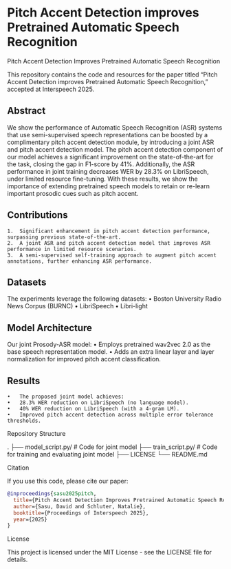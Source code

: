 # Pitch Accent Detection improves Pretrained Automatic Speech Recognition

Pitch Accent Detection Improves Pretrained Automatic Speech Recognition

This repository contains the code and resources for the paper titled “Pitch Accent Detection improves Pretrained Automatic Speech Recognition,” accepted at Interspeech 2025.

## Abstract

We show the performance of Automatic Speech Recognition (ASR) systems that use semi-supervised speech representations can be boosted by a complimentary pitch accent detection module, by introducing a joint ASR and pitch accent detection model. The pitch accent detection component of our model achieves a significant improvement on the state-of-the-art for the task, closing the gap in F1-score by 41%.  Additionally, the ASR performance in joint training decreases WER by 28.3% on LibriSpeech, under limited resource fine-tuning.  With these results, we show the importance of extending pretrained speech models to retain or re-learn important prosodic cues such as pitch accent. 

## Contributions
	1.	Significant enhancement in pitch accent detection performance, surpassing previous state-of-the-art.
	2.	A joint ASR and pitch accent detection model that improves ASR performance in limited resource scenarios.
	3.	A semi-supervised self-training approach to augment pitch accent annotations, further enhancing ASR performance.


## Datasets
The experiments leverage the following datasets:
	•	Boston University Radio News Corpus (BURNC)
	•	LibriSpeech
	•	Libri-light


## Model Architecture
Our joint Prosody-ASR model:
	•	Employs pretrained wav2vec 2.0 as the base speech representation model.
	•	Adds an extra linear layer and layer normalization for improved pitch accent classification.

## Results
	•	The proposed joint model achieves:
	•	28.3% WER reduction on LibriSpeech (no language model).
	•	40% WER reduction on LibriSpeech (with a 4-gram LM).
	•	Improved pitch accent detection across multiple error tolerance thresholds.

Repository Structure

. 
├── model_script.py/        # Code for joint model
├── train_script.py/        # Code for training and evaluating joint model
├── LICENSE
└── README.md


Citation

If you use this code, please cite our paper:

```bibtex
@inproceedings{sasu2025pitch,
  title={Pitch Accent Detection Improves Pretrained Automatic Speech Recognition},
  author={Sasu, David and Schluter, Natalie},
  booktitle={Proceedings of Interspeech 2025},
  year={2025}
}
```
License

This project is licensed under the MIT License - see the LICENSE file for details.
